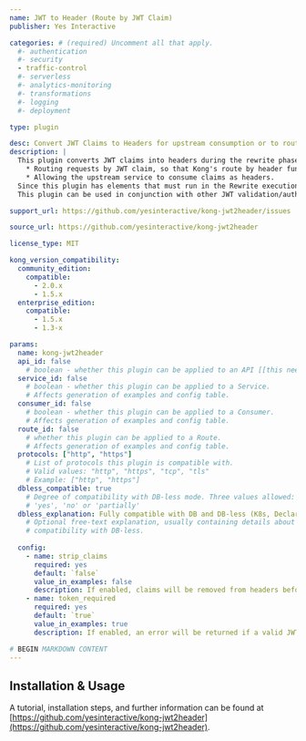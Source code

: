```yaml
---
name: JWT to Header (Route by JWT Claim)
publisher: Yes Interactive

categories: # (required) Uncomment all that apply.
  #- authentication
  #- security
  - traffic-control
  #- serverless
  #- analytics-monitoring
  #- transformations
  #- logging
  #- deployment

type: plugin

desc: Convert JWT Claims to Headers for upstream consumption or to route by JWT Claims
description: |
  This plugin converts JWT claims into headers during the rewrite phase. This is useful for:
    * Routing requests by JWT claim, so that Kong's route by header functionality can route the request appropriately.
    * Allowing the upstream service to consume claims as headers.
  Since this plugin has elements that must run in the Rewrite execution phase, it can only be configured to run globally in a Kong workspace or cluster. 
  This plugin can be used in conjunction with other JWT validation/authentication plugins.

support_url: https://github.com/yesinteractive/kong-jwt2header/issues

source_url: https://github.com/yesinteractive/kong-jwt2header

license_type: MIT

kong_version_compatibility:
  community_edition:
    compatible:
      - 2.0.x
      - 1.5.x
  enterprise_edition:
    compatible:
      - 1.5.x
      - 1.3-x

params: 
  name: kong-jwt2header
  api_id: false
    # boolean - whether this plugin can be applied to an API [[this needs more]]
  service_id: false
    # boolean - whether this plugin can be applied to a Service.
    # Affects generation of examples and config table.
  consumer_id: false
    # boolean - whether this plugin can be applied to a Consumer.
    # Affects generation of examples and config table.
  route_id: false
    # whether this plugin can be applied to a Route.
    # Affects generation of examples and config table.
  protocols: ["http", "https"]
    # List of protocols this plugin is compatible with.
    # Valid values: "http", "https", "tcp", "tls"
    # Example: ["http", "https"]
  dbless_compatible: true
    # Degree of compatibility with DB-less mode. Three values allowed:
    # 'yes', 'no' or 'partially'
  dbless_explanation: Fully compatible with DB and DB-less (K8s, Declarative) Kong implementations.
    # Optional free-text explanation, usually containing details about the degree of
    # compatibility with DB-less.
    
  config:
    - name: strip_claims
      required: yes
      default: `false`
      value_in_examples: false
      description: If enabled, claims will be removed from headers before being sent to the upstream.	Default behavior is to pass each claims upstream in a header prefixed with X-Kong-JWT-Claim
    - name: token_required
      required: yes
      default: `true`
      value_in_examples: true
      description: If enabled, an error will be returned if a valid JWT token is not present in the request. Set to false if you want this plugin to fail open and proceed execution of request regardless if a valid JWT is present.

# BEGIN MARKDOWN CONTENT
---
```


## Installation & Usage

A tutorial, installation steps, and further information can be found at [https://github.com/yesinteractive/kong-jwt2header](https://github.com/yesinteractive/kong-jwt2header).

